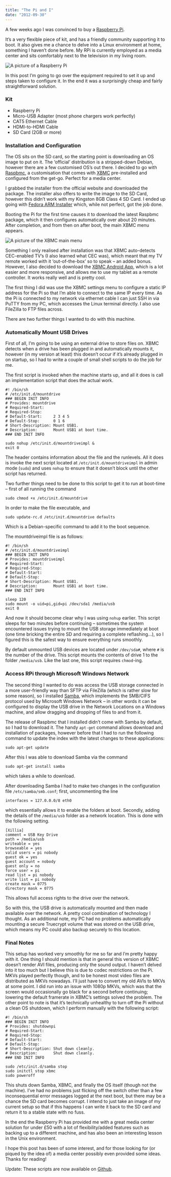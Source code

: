 ```yaml
---
title: "The Pi and I"
date: "2012-09-30"
---
```


A few weeks ago I was convinced to buy a [Raspberry Pi](https://www.raspberrypi.org/).

It’s a very flexible piece of kit, and has a friendly community supporting it to boot. It also gives me a chance to delve into a Linux environment at home, something I haven’t done before.
My RPi is currently employed as a media center and sits comfortably next to the television in my living room.

<!-- end -->

![A picture of a Raspberry Pi](./thepi.jpg)

In this post I’m going to go over the equipment required to set it up and steps taken to configure it. In the end it was a surprisingly cheap and fairly straightforward solution.

### Kit

-   Raspberry Pi
-   Micro-USB Adapter (most phone chargers work perfectly)
-   CAT5 Ethernet Cable
-   HDMI-to-HDMI Cable
-   SD Card (2GB or more)

### Installation and Configuration

The OS sits on the SD card, so the starting point is downloading an OS image to put on it. The ‘official’ distribution is a stripped-down Debian, however there are a few customised OS’s out there. I decided to go with [Raspbmc](https://www.raspbmc.com/), a customisation that comes with [XBMC](https://xbmc.org/) pre-installed and configured from the get-go. Perfect for a media center.

I grabbed the installer from the official website and downloaded the package. The installer also offers to write the image to the SD Card, however this didn’t work with my Kingston 8GB Class 4 SD Card. I ended up going with [Fedora ARM Installer](https://fedoraproject.org/wiki/Fedora_ARM_Installer) which, while not perfect, got the job done.

Booting the Pi for the first time causes it to download the latest Raspbmc package, which it then configures automatically over about 20 minutes. After completion, and from then on after boot, the main XBMC menu appears.

![A picture of the XBMC main menu](./xbmcmenu.jpg)

Something I only realised after installation was that XBMC auto-detects CEC-enabled TV’s (I also learned what CEC was), which meant that my TV remote worked with it ‘out-of-the-box’ so to speak – an added bonus. However, I also decided to download the [XBMC Android App](https://play.google.com/store/apps/details?id=org.xbmc.android.remote&feature=nav_result#?t=W251bGwsMSwxLDMsIm9yZy54Ym1jLmFuZHJvaWQucmVtb3RlIl0), which is a lot easier and more responsive, and allows me to use my tablet as a remote controller. It works really well and is pretty cool.

The first thing I did was use the XBMC settings menu to configure a static IP address for the Pi so that I’m able to connect to the same IP every time. As the Pi is connected to my network via ethernet cable I can just SSH in via PuTTY from my PC, which accesses the Linux terminal directly. I also use FileZilla to FTP files across.

There are two further things I wanted to do with this machine.

### Automatically Mount USB Drives

First of all, I’m going to be using an external drive to store files on. XBMC detects when a drive has been plugged in and automatically mounts it, however (in my version at least) this doesn’t occur if it’s already plugged in on startup, so I had to write a couple of small shell scripts to do the job for me.

The first script is invoked when the machine starts up, and all it does is call an implementation script that does the actual work.

```
#! /bin/sh
# /etc/init.d/mountdrive
### BEGIN INIT INFO
# Provides: mountdrive
# Required-Start:
# Required-Stop:
# Default-Start:     2 3 4 5
# Default-Stop:      0 1 6
# Short-Description: Mount USB1.
# Description:       Mount USB1 at boot time.
### END INIT INFO

sudo nohup /etc/init.d/mountdriveimpl &
exit 0
```

The header contains information about the file and the runlevels. All it does is invoke the next script located at `/etc/init.d/mountdriveimpl` in admin mode (`sudo`) and uses `nohup` to ensure that it doesn’t block until the other script has returned.

Two further things need to be done to this script to get it to run at boot-time – first of all running the command

```shellscript
sudo chmod +x /etc/init.d/mountdrive
```

In order to make the file executable, and

```shellscript
sudo update-rc.d /etc/init.d/mountdrive defaults
```

Which is a Debian-specific command to add it to the boot sequence.

The mountdriveimpl file is as follows:

```shellscript
#! /bin/sh
# /etc/init.d/mountdriveimpl
### BEGIN INIT INFO
# Provides: mountdriveimpl
# Required-Start:
# Required-Stop:
# Default-Start:
# Default-Stop:
# Short-Description: Mount USB1.
# Description:       Mount USB1 at boot time.
### END INIT INFO

sleep 120
sudo mount -o uid=pi,gid=pi /dev/sda1 /media/usb
exit 0
```

And now it should become clear why I was using `nohup` earlier. This script sleeps for two minutes before continuing – sometimes the system encountered issues trying to mount the USB storage immediately at boot (one time bricking the entire SD and requiring a complete reflashing…), so I figured this is the safest way to ensure everything runs smoothly.

By default unmounted USB devices are located under `/dev/sda#`, where `#` is the number of the drive. This script mounts the contents of drive 1 to the folder `/media/usb`.
Like the last one, this script requires `chmod`-ing.

### Access RPi through Microsoft Windows Network

The second thing I wanted to do was access the USB storage connected in a more user-friendly way than SFTP via FileZilla (which is rather slow for some reason), so I installed [Samba](https://www.samba.org/), which implements the SMB/CIFS protocol used by Microsoft Windows Network – in other words it can be configured to display the USB drive in the Network Locations on a Windows machine, and allow dragging and dropping of files to and from it.

The release of Raspbmc that I installed didn’t come with Samba by default, so I had to download it. The handy `apt-get` command allows download and installation of packages, however before that I had to run the following command to update the index with the latest changes to these applications:

```shellscript
sudo apt-get update
```

After this I was able to download Samba via the command

```shellscript
sudo apt-get install samba
```

which takes a while to download.

After downloading Samba I had to make two changes in the configuration file `/etc/samba/smb.conf`; first, uncommenting the line

```shellscript
interfaces = 127.0.0.0/8 eth0
```

which essentially allows it to enable the folders at boot. Secondly, adding the details of the `/media/usb` folder as a network location. This is done with the following setting.

```shellscript
[Xillia]
comment = USB Key Drive
path = /media/usb
writeable = yes
browseable = yes
valid users = pi nobody
guest ok = yes
guest account = nobody
guest only = no
force user = pi
read list = pi nobody
write list = pi nobody
create mask = 0775
directory mask = 0775
```

This allows full access rights to the drive over the network.

So with this, the USB drive is automatically mounted and then made available over the network. A pretty cool combination of technology I thought.
As an additional note, my PC had no problems automatically mounting a secure Truecrypt volume that was stored on the USB drive, which means my PC could also backup securely to this location.

### Final Notes

This setup has worked very smoothly for me so far and I’m pretty happy with it. One thing I should mention is that in general this version of XBMC doesn’t render AVI files, producing only the sound output. I haven’t delved into it too much but I believe this is due to codec restrictions on the Pi. MKVs played perfectly though, and to be honest most video files are distributed as MKVs nowadays. I’ll just have to convert my old AVIs to MKVs at some point.
I did run into an issue with 1080p MKVs, which was that the screen would occasionally go black for a second before continuing; lowering the default framerate in XBMC’s settings solved the problem.
The other point to note is that it’s technically unhealthy to turn off the Pi without a clean OS shutdown, which I perform manually with the following script:

```shellscript
#! /bin/sh
### BEGIN INIT INFO
# Provides: shutdownpi
# Required-Start:
# Required-Stop:
# Default-Start:
# Default-Stop:
# Short-Description: Shut down cleanly.
# Description:       Shut down cleanly.
### END INIT INFO

sudo /etc/init.d/samba stop
sudo initctl stop xbmc
sudo poweroff
```

This shuts down Samba, XBMC, and finally the OS itself (though not the machine). I’ve had no problems just flicking off the switch other than a few inconsequential error messages logged at the next boot, but there may be a chance the SD card becomes corrupt. I intend to just take an image of my current setup so that if this happens I can write it back to the SD card and return it to a stable state with no fuss.

In the end the Raspberry Pi has provided me with a great media center solution for under £50 with a lot of flexibility/added features such as backing up to a different machine, and has also been an interesting lesson in the Unix environment.

I hope this post has been of some interest, and for those looking for (or piqued by the idea of) a media center possibly even provided some ideas. Thanks for reading!

Update: These scripts are now available on [Github](https://github.com/Ceva24/pi-scripts).
